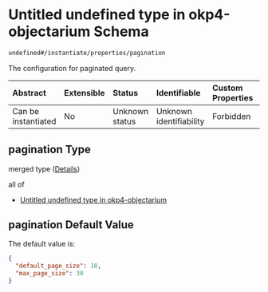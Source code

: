 # Untitled undefined type in okp4-objectarium Schema

```txt
undefined#/instantiate/properties/pagination
```

The configuration for paginated query.

| Abstract            | Extensible | Status         | Identifiable            | Custom Properties | Additional Properties | Access Restrictions | Defined In                                                                     |
| :------------------ | :--------- | :------------- | :---------------------- | :---------------- | :-------------------- | :------------------ | :----------------------------------------------------------------------------- |
| Can be instantiated | No         | Unknown status | Unknown identifiability | Forbidden         | Allowed               | none                | [okp4-objectarium.json\*](schema/okp4-objectarium.json "open original schema") |

## pagination Type

merged type ([Details](okp4-objectarium-instantiatemsg-properties-pagination.md))

all of

*   [Untitled undefined type in okp4-objectarium](okp4-objectarium-instantiatemsg-properties-pagination-allof-0.md "check type definition")

## pagination Default Value

The default value is:

```json
{
  "default_page_size": 10,
  "max_page_size": 30
}
```
